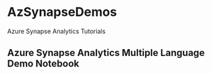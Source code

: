 # AzSynapseDemos
Azure Synapse Analytics Tutorials

## Azure Synapse Analytics Multiple Language Demo Notebook

